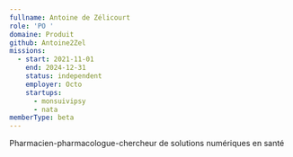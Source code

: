 ```yaml
---
fullname: Antoine de Zélicourt
role: 'PO '
domaine: Produit
github: Antoine2Zel
missions:
  - start: 2021-11-01
    end: 2024-12-31
    status: independent
    employer: Octo
    startups:
      - monsuivipsy
      - nata
memberType: beta
---
```

Pharmacien-pharmacologue-chercheur de solutions numériques en santé